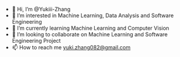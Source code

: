 - 👋 Hi, I’m @Yukiii-Zhang
- 👀 I’m interested in Machine Learning, Data Analysis and Software Engineering
- 🌱 I’m currently learning Machine Learning and Computer Vision
- 💞️ I’m looking to collaborate on Machine Learning and Software Engineering Project
- 📫 How to reach me yuki.zhang082@gmail.com

<!---
Yukiii-Zhang/Yukiii-Zhang is a ✨ special ✨ repository because its `README.md` (this file) appears on your GitHub profile.
You can click the Preview link to take a look at your changes.
--->
